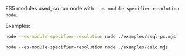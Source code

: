 ES5 modules used, so run node with `--es-module-specifier-resolution node`.

Examples:

```sh
node --es-module-specifier-resolution node ./examples/ssql-pc.mjs
```

```
node --es-module-specifier-resolution node ./examples/calc.mjs
```
